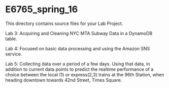 # E6765_spring_16

This directory contains source files for your Lab Project.

Lab 3: Acquiring and Cleaning NYC MTA Subway Data in a DynamoDB table.

Lab 4: Focused on basic data processing and using the Amazon SNS service.

Lab 5: Collecting data over a period of a few days. Using that data, in addition to current data points to predict the realtime 
performance of a choice between the local (1) or express(2,3) trains at the 96th Station, when heading downtown towards 42nd Street, 
Times Square.

